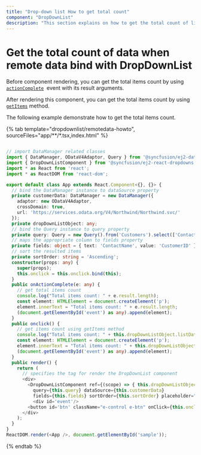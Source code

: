 ```yaml
---
title: "Drop-down list How to get total count"
component: "DropDownList"
description: "This section explains on how to get the total count of list items of the Syncfusion React drop-down list component."
---
```


# Get the total count of data when remote data bind with DropDownList

Before component rendering, you can get the total items count by using
[`actionComplete`](../../api/drop-down-list/#actioncomplete)
&nbsp;event with its result arguments.

After rendering this component, you can get the total items count by using
[`getItems`](../../api/drop-down-list/#getitems) method.

The following example demonstrate how to get the total items count.

{% tab template="dropdownlist/remotedata-howto", sourceFiles="app/**/*.tsx,index.html" %}

```typescript

// import DataManager related classes
import { DataManager, ODataV4Adaptor, Query } from '@syncfusion/ej2-data';
import { DropDownListComponent } from '@syncfusion/ej2-react-dropdowns';
import * as React from 'react';
import * as ReactDOM from 'react-dom';

export default class App extends React.Component<{}, {}> {
  // bind the DataManager instance to dataSource property
  private customerData: DataManager = new DataManager({
    adaptor: new ODataV4Adaptor,
    crossDomain: true,
    url: 'https://services.odata.org/V4/Northwind/Northwind.svc/'
  });
  private dropDownListObject: any;
  // bind the Query instance to query property
  private query: Query = new Query().from('Customers').select(['ContactName', 'CustomerID']).take(6);
  // maps the appropriate column to fields property
  private fields: object = { text: 'ContactName', value: 'CustomerID' };
  // sort the resulted items
  private sortOrder: string = 'Ascending';
  constructor(props: any) {
    super(props);
    this.onclick = this.onclick.bind(this);
  }
  public onActionComplete(e: any) {
    // get total items count
    console.log("Total items count: " + e.result.length);
    const element: HTMLElement = document.createElement('p');
    element.innerText = "Total items count: " + e.result.length;
    (document.getElementById('event') as any).append(element);
  }
  public onclick() {
    // get items count using getItems method
    console.log("Total items count: " + this.dropDownListObject.listData.length);
    const element: HTMLElement = document.createElement('p');
    element.innerText = "Total items count: " + this.dropDownListObject.listData.length;
    (document.getElementById('event') as any).append(element);
  }
  public render() {
    return (
      // specifies the tag for render the DropDownList component
      <div>
        <DropDownListComponent ref={(scope) => { this.dropDownListObject = scope; }} id="ddlelement"
          query={this.query} dataSource={this.customerData}
          fields={this.fields} sortOrder={this.sortOrder} placeholder="Select a customer" actionComplete={this.onActionComplete} />
          <div id='event'/>
        <button id='btn' className="e-control e-btn" onClick={this.onclick}> Get items </button>
      </div>
    );
  }
}
ReactDOM.render(<App />, document.getElementById('sample'));

```

{% endtab %}